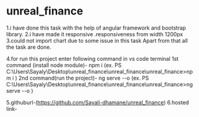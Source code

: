 # unreal_finance

<!-- ABOUT TASK -->

1.i have done this task with the help of angular framework  and bootstrap library.
2.i have made it responsive .responsiveness from width 1200px
3.could not import chart due to some issue in this task Apart from that all the task are done.

4.for run this project enter following command in vs code terminal
 1st command (install node module)- npm i (ex. PS C:\Users\Sayaly\Desktop\unreal_finance\unreal_finance\unreal_finance>npm i )
 2nd command(run the project)- ng serve --o (ex. PS C:\Users\Sayaly\Desktop\unreal_finance\unreal_finance\unreal_finance>ng serve --o )

 5.githuburl-(https://github.com/Sayali-dhamane/unreal_finance)
 6.hosted link-
